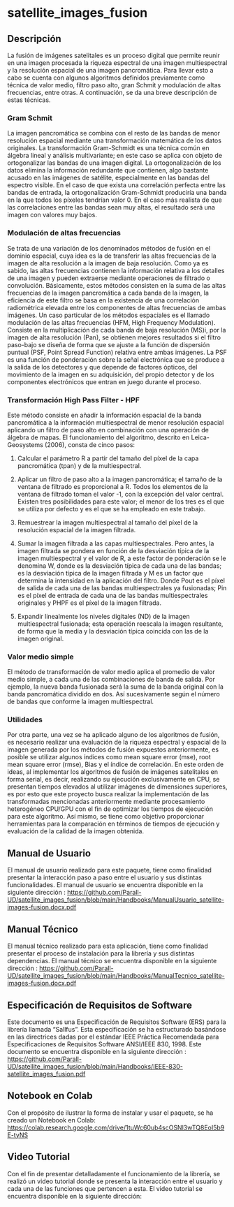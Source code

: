 # satellite_images_fusion
## Descripción

La fusión de imágenes satelitales es un proceso digital que permite reunir en una imagen procesada la riqueza espectral de una imagen multiespectral y la resolución espacial de una imagen pancromática. Para llevar esto a cabo se cuenta con algunos algoritmos definidos previamente como técnica de valor medio, filtro paso alto, gran Schmit y modulación de altas frecuencias, entre otras. A continuación, se da una breve descripción de estas técnicas.

### Gram Schmit
La imagen pancromática se combina con el resto de las bandas de menor resolución espacial mediante una transformación matemática de los datos originales. La transformación Gram-Schmidt es una técnica común en álgebra lineal y análisis multivariante; en este caso se aplica con objeto de ortogonalizar las bandas de una imagen digital. La ortogonalización de los datos elimina la información redundante que contienen, algo bastante acusado en las imágenes de satélite, especialmente en las bandas del espectro visible. En el caso de que exista una correlación perfecta entre las bandas de entrada, la ortogonalización Gram-Schmidt produciría una banda en la que todos los píxeles tendrían valor 0. En el caso más realista de que las correlaciones entre las bandas sean muy altas, el resultado será una imagen con valores muy bajos.

### Modulación de altas frecuencias
Se trata de una variación de los denominados métodos de fusión en el dominio espacial, cuya idea es la de transferir las altas frecuencias de la imagen de alta resolución a la imagen de baja resolución. Como ya es sabido, las altas frecuencias contienen la información relativa a los detalles de una imagen y pueden extraerse mediante operaciones de filtrado o convolución. Básicamente, estos métodos consisten en la suma de las altas frecuencias de la imagen pancromática a cada banda de la imagen, la eficiencia de este filtro se basa en la existencia de una correlación radiométrica elevada entre los componentes de altas frecuencias de ambas imágenes.
Un caso particular de los métodos espaciales es el llamado modulación de las altas frecuencias (HFM, High Frequency Modulation). Consiste en la multiplicación de cada banda de baja resolución (MS)i, por la imagen de alta resolución (Pan), se obtienen mejores resultados si el filtro paso-bajo se diseña de forma que se ajuste a la función de dispersión puntual (PSF, Point Spread Function) relativa entre ambas imágenes. La PSF es una función de ponderación sobre la señal electrónica que se produce a la salida de los detectores y que depende de factores ópticos, del movimiento de la imagen en su adquisición, del propio detector y de los componentes electrónicos que entran en juego durante el proceso. 

### Transformación High Pass Filter - HPF
Este método consiste en añadir la información espacial de la banda pancromática a la información multiespectral de menor resolución espacial aplicando un filtro de paso alto en combinación con una operación de álgebra de mapas. El funcionamiento del algoritmo, descrito en Leica-Geosystems (2006), consta de cinco pasos:
1. Calcular el parámetro R a partir del tamaño del píxel de la capa pancromática (tpan) y de la multiespectral.
2. Aplicar un filtro de paso alto a la imagen pancromática; el tamaño de la ventana de filtrado es proporcional a R. Todos los elementos de la ventana de filtrado toman el valor -1, con la excepción del valor central. Existen tres posibilidades para este valor; el menor de los tres es el que se utiliza por defecto y es el que se ha empleado en este trabajo.
3. Remuestrear la imagen multiespectral al tamaño del píxel de la resolución espacial de la imagen filtrada.
4. Sumar la imagen filtrada a las capas multiespectrales. Pero antes, la imagen filtrada se pondera en función de la desviación típica de la imagen multiespectral y el valor de R, a este factor de ponderación se le denomina W, donde es la desviación típica de cada una de las bandas;  es la desviación típica de la imagen filtrada y M es un factor que determina la intensidad en la aplicación del filtro. Donde Pout es el píxel de salida de cada una de las bandas multiespectrales ya fusionadas; Pin es el píxel de entrada de cada una de las bandas multiespectrales originales y PHPF es el píxel de la imagen filtrada. 

5. Expandir linealmente los niveles digitales (ND) de la imagen multiespectral fusionada; esta operación reescala la imagen resultante, de forma que la media y la desviación típica coincida con las de la imagen original. 

### Valor medio simple
El método de transformación de valor medio aplica el promedio de valor medio simple, a cada una de las combinaciones de banda de salida. Por ejemplo, la nueva banda fusionada será la suma de la banda original con la banda pancromática dividido en dos. Así sucesivamente según el número de bandas que conforme la imagen multiespectral.

### Utilidades
Por otra parte, una vez se ha aplicado alguno de los algoritmos de fusión, es necesario realizar una evaluación de la riqueza espectral y espacial de la imagen generada por los métodos de fusión expuestos anteriormente, es posible se utilizar algunos índices como mean square error (mse), root mean square error (rmse), Bias y el índice de correlación.
En este orden de ideas, al implementar los algoritmos de fusión de imágenes satelitales en forma serial, es decir, realizando su ejecución exclusivamente en CPU, se presentan tiempos elevados al utilizar imágenes de dimensiones superiores, es por esto que este proyecto busca realizar la implementación de las transformadas mencionadas anteriormente mediante procesamiento heterogéneo CPU/GPU con el fin de optimizar los tiempos de ejecución para este algoritmo. Así mismo, se tiene como objetivo proporcionar herramientas para la comparación en términos de tiempos de ejecución y evaluación de la calidad de la imagen obtenida.


## Manual de Usuario

El manual de usuario realizado para este paquete, tiene como finalidad presentar la interacción paso a paso entre el usuario y sus distintas funcionalidades. El manual de usuario se encuentra disponible en la siguiente dirección : https://github.com/Parall-UD/satellite_images_fusion/blob/main/Handbooks/ManualUsuario_satellite-images-fusion.docx.pdf

## Manual Técnico

El manual técnico realizado para esta aplicación, tiene como finalidad presentar el proceso de instalación para la librería y sus distintas dependencias. El manual técnico se encuentra disponible en la siguiente dirección : https://github.com/Parall-UD/satellite_images_fusion/blob/main/Handbooks/ManualTecnico_satellite-images-fusion.docx.pdf

## Especificación de Requisitos de Software
Este documento es una Especificación de Requisitos Software (ERS) para la librería llamada “Sallfus”. Esta especificación se ha estructurado basándose en las directrices dadas por el estándar IEEE Práctica Recomendada para Especificaciones de Requisitos Software ANSI/IEEE 830, 1998. Este documento se encuentra disponible en la siguiente dirección : https://github.com/Parall-UD/satellite_images_fusion/blob/main/Handbooks/IEEE-830-satellite_images_fusion.pdf

## Notebook en Colab

Con el propósito de ilustrar la forma de instalar y usar el paquete, se ha creado un Notebook en Colab:
https://colab.research.google.com/drive/1tuWc60ub4scOSNl3wTQ8EoI5b9E-tyNS

## Video Tutorial
Con el fin de presentar detalladamente el funcionamiento de la librería, se realizó un video tutorial donde se presenta la interacción entre el usuario y cada una de las funciones que pertencen a esta. El video tutorial se encuentra disponible en la siguiente dirección: 
